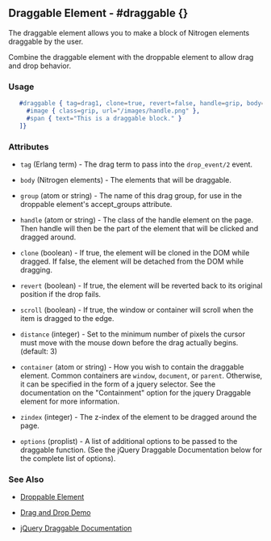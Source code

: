 <!-- dash: #draggable | Element | ###:Section -->



## Draggable Element - #draggable {}

  The draggable element allows you to make a block of Nitrogen elements
  draggable by the user.

  Combine the draggable element with the droppable element to allow drag and
  drop behavior.

### Usage

```erlang
   #draggable { tag=drag1, clone=true, revert=false, handle=grip, body=[
     #image { class=grip, url="/images/handle.png" },
     #span { text="This is a draggable block." }
   ]}

```

### Attributes

   * `tag` (Erlang term) - The drag term to pass into the `drop_event/2`
    event.

   * `body` (Nitrogen elements) - The elements that will be draggable.

   * `group` (atom or string) - The name of this drag group, for use in the
    droppable element's accept_groups attribute.

   * `handle` (atom or string) - The class of the handle element on the page.
    Then handle will then be the part of the element that will be clicked and
    dragged around.

   * `clone` (boolean) - If true, the element will be cloned in the DOM while
    dragged. If false, the element will be detached from the DOM while dragging.

   * `revert` (boolean) - If true, the element will be reverted back to its
    original position if the drop fails.

   * `scroll` (boolean) - If true, the window or container will scroll when
    the item is dragged to the edge.

   * `distance` (integer) - Set to the minimum number of pixels the cursor
    must move with the mouse down before the drag actually begins. (default: 3)

   * `container` (atom or string) - How you wish to contain the draggable
    element. Common containers are `window`, `document`, or `parent`.
    Otherwise, it can be specified in the form of a jquery selector. See the
    documentation on the "Containment" option for the jquery Draggable element
    for more information.

   * `zindex` (integer) - The z-index of the element to be dragged around the
    page.

   * `options` (proplist) - A list of additional options to be passed to the
    draggable function. (See the jQuery Draggable Documentation below for the
    complete list of options).

### See Also

 *  [Droppable Element](./droppable.md)

 *  [Drag and Drop Demo](http://nitrogenproject.com/demos/dragdrop)

 *  [jQuery Draggable Documentation](http://api.jqueryui.com/draggable/)

